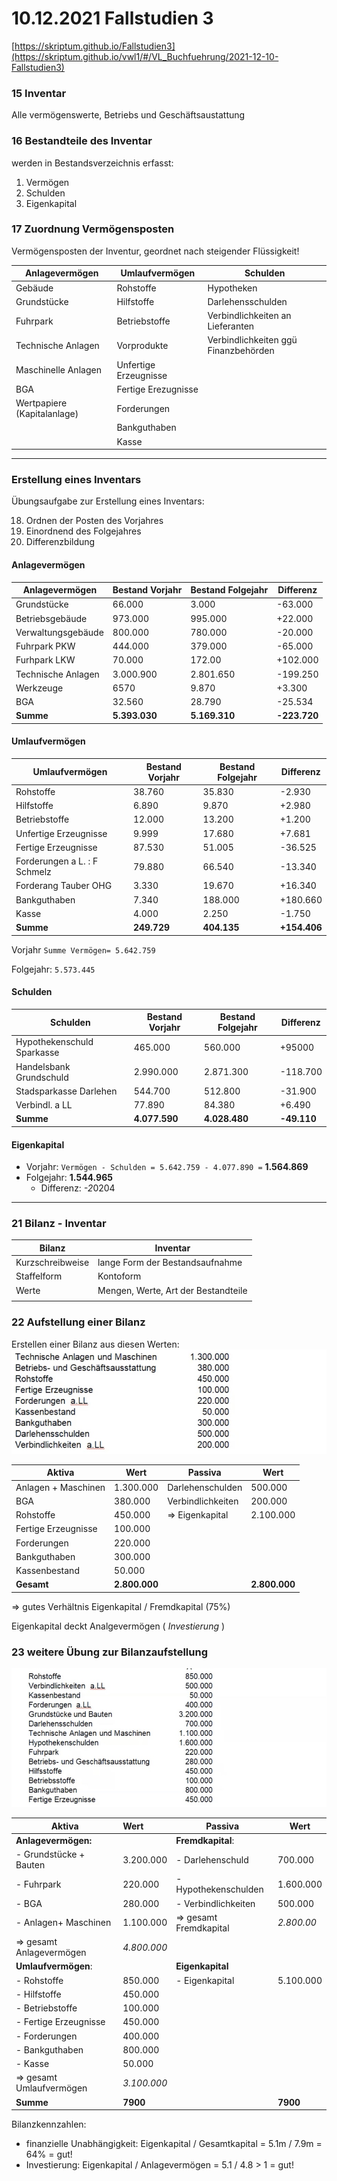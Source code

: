 # 10.12.2021 Fallstudien 3

[https://skriptum.github.io/Fallstudien3](https://skriptum.github.io/vwl1/#/VL_Buchfuehrung/2021-12-10-Fallstudien3)

### 15 Inventar

Alle vermögenswerte, Betriebs und Geschäftsaustattung 

### 16 Bestandteile des Inventar

werden in Bestandsverzeichnis erfasst: 

1. Vermögen
2. Schulden
3. Eigenkapital

### 17 Zuordnung Vermögensposten

Vermögensposten der Inventur, geordnet nach steigender Flüssigkeit! 

| Anlagevermögen              | Umlaufvermögen        | Schulden                             |
| --------------------------- | --------------------- | ------------------------------------ |
| Gebäude                     | Rohstoffe             | Hypotheken                           |
| Grundstücke                 | Hilfstoffe            | Darlehensschulden                    |
| Fuhrpark                    | Betriebstoffe         | Verbindlichkeiten an Lieferanten     |
| Technische Anlagen          | Vorprodukte           | Verbindlichkeiten ggü Finanzbehörden |
| Maschinelle Anlagen         | Unfertige Erzeugnisse |                                      |
| BGA                         | Fertige Erezugnisse   |                                      |
| Wertpapiere (Kapitalanlage) | Forderungen           |                                      |
|                             | Bankguthaben          |                                      |
|                             | Kasse                 |                                      |

---

### Erstellung eines Inventars

Übungsaufgabe zur Erstellung eines Inventars:

18. Ordnen der Posten des Vorjahres
19. Einordnend des Folgejahres
20. Differenzbildung

#### Anlagevermögen

| Anlagevermögen     | Bestand Vorjahr | Bestand Folgejahr | Differenz    |
| ------------------ | --------------- | ----------------- | ------------ |
| Grundstücke        | 66.000          | 3.000             | -63.000      |
| Betriebsgebäude    | 973.000         | 995.000           | +22.000      |
| Verwaltungsgebäude | 800.000         | 780.000           | -20.000      |
| Fuhrpark PKW       | 444.000         | 379.000           | -65.000      |
| Furhpark LKW       | 70.000          | 172.00            | +102.000     |
| Technische Anlagen | 3.000.900       | 2.801.650         | -199.250     |
| Werkzeuge          | 6570            | 9.870             | +3.300       |
| BGA                | 32.560          | 28.790            | -25.534      |
| **Summe**          | **5.393.030**   | **5.169.310**     | **-223.720** |

#### Umlaufvermögen

| Umlaufvermögen               | Bestand Vorjahr | Bestand Folgejahr | Differenz    |
| ---------------------------- | --------------- | ----------------- | ------------ |
| Rohstoffe                    | 38.760          | 35.830            | -2.930       |
| Hilfstoffe                   | 6.890           | 9.870             | +2.980       |
| Betriebstoffe                | 12.000          | 13.200            | +1.200       |
| Unfertige Erzeugnisse        | 9.999           | 17.680            | +7.681       |
| Fertige Erzeugnisse          | 87.530          | 51.005            | -36.525      |
| Forderungen a L. : F Schmelz | 79.880          | 66.540            | -13.340      |
| Forderang Tauber OHG         | 3.330           | 19.670            | +16.340      |
| Bankguthaben                 | 7.340           | 188.000           | +180.660     |
| Kasse                        | 4.000           | 2.250             | -1.750       |
| **Summe**                    | **249.729**     | **404.135**       | **+154.406** |

Vorjahr `Summe Vermögen= 5.642.759 `

Folgejahr: `5.573.445`

#### Schulden

| Schulden                   | Bestand Vorjahr | Bestand Folgejahr | Differenz   |
| -------------------------- | --------------- | ----------------- | ----------- |
| Hypothekenschuld Sparkasse | 465.000         | 560.000           | +95000      |
| Handelsbank Grundschuld    | 2.990.000       | 2.871.300         | -118.700    |
| Stadsparkasse Darlehen     | 544.700         | 512.800           | -31.900     |
| Verbindl.  a LL            | 77.890          | 84.380            | +6.490      |
| **Summe**                  | **4.077.590**   | **4.028.480**     | **-49.110** |

#### Eigenkapital

- Vorjahr: `Vermögen - Schulden = 5.642.759 - 4.077.890 =` **1.564.869**
- Folgejahr: **1.544.965**
    - Differenz: *-2*0204

---

### 21 Bilanz - Inventar

| Bilanz           | Inventar                            |
| ---------------- | ----------------------------------- |
| Kurzschreibweise | lange Form der Bestandsaufnahme     |
| Staffelform      | Kontoform                           |
| Werte            | Mengen, Werte, Art der Bestandteile |
|                  |                                     |

### 22 Aufstellung einer Bilanz

Erstellen einer Bilanz aus diesen Werten: ![21-12-10_10-34](../images/21-12-10_10-34.jpg)



| Aktiva              | Wert          | Passiva           | Wert          |
| ------------------- | ------------- | ----------------- | ------------- |
| Anlagen + Maschinen | 1.300.000     | Darlehenschulden  | 500.000       |
| BGA                 | 380.000       | Verbindlichkeiten | 200.000       |
| Rohstoffe           | 450.000       | => Eigenkapital   | 2.100.000     |
| Fertige Erzeugnisse | 100.000       |                   |               |
| Forderungen         | 220.000       |                   |               |
| Bankguthaben        | 300.000       |                   |               |
| Kassenbestand       | 50.000        |                   |               |
| **Gesamt**          | **2.800.000** |                   | **2.800.000** |

=> gutes Verhältnis Eigenkapital / Fremdkapital (75%)

Eigenkapital deckt Analgevermögen ( *Investierung* ) 



### 23 weitere Übung zur Bilanzaufstellung

![21-12-10_10-56](../images/21-12-10_10-56.jpg)

| Aktiva                   | Wert        | Passiva                | Wert       |
| ------------------------ | :---------- | ---------------------- | ---------- |
| **Anlagevermögen:**      |             | **Fremdkapital**:      |            |
| - Grundstücke + Bauten   | 3.200.000   | - Darlehenschuld       | 700.000    |
| - Fuhrpark               | 220.000     | - Hypothekenschulden   | 1.600.000  |
| - BGA                    | 280.000     | - Verbindlichkeiten    | 500.000    |
| - Anlagen+ Maschinen     | 1.100.000   | => gesamt Fremdkapital | *2.800.00* |
| => gesamt Anlagevermögen | *4.800.000* |                        |            |
| **Umlaufvermögen**:      |             | **Eigenkapital**       |            |
| - Rohstoffe              | 850.000     | - Eigenkapital         | 5.100.000  |
| - Hilfstoffe             | 450.000     |                        |            |
| - Betriebstoffe          | 100.000     |                        |            |
| - Fertige Erzeugnisse    | 450.000     |                        |            |
| - Forderungen            | 400.000     |                        |            |
| - Bankguthaben           | 800.000     |                        |            |
| - Kasse                  | 50.000      |                        |            |
| => gesamt Umlaufvermögen | *3.100.000* |                        |            |
| **Summe**                | **7900**    |                        | **7900**   |

Bilanzkennzahlen:

- finanzielle Unabhängigkeit: Eigenkapital / Gesamtkapital = 5.1m / 7.9m = 64% = gut!
- Investierung: Eigenkapital / Anlagevermögen = 5.1 / 4.8 > 1 = gut!



